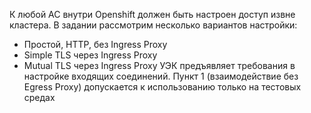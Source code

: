 К любой АС внутри Openshift должен быть настроен доступ извне кластера. В задании рассмотрим несколько вариантов настройки:
* Простой, HTTP, без Ingress Proxy
* Simple TLS через Ingress Proxy
* Mutual TLS через Ingress Proxy
УЭК предъявляет требования в настройке входящих соединений. Пункт 1 (взаимодействие без Egress Proxy) допускается к использованию только на тестовых средах